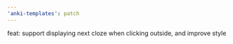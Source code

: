 ```yaml
---
'anki-templates': patch
---
```


feat: support displaying next cloze when clicking outside, and improve style
